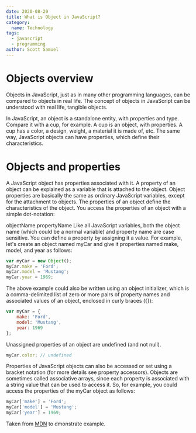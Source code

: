 ```yaml
---
date: 2020-08-20
title: What is Object in JavaScript?
category:
  name: Technology
tags:
  - javascript
  - programming
author: Scott Samuel
---
```

# Objects overview
Objects in JavaScript, just as in many other programming languages, can be compared to objects in real life. The concept of objects in JavaScript can be understood with real life, tangible objects.

In JavaScript, an object is a standalone entity, with properties and type. Compare it with a cup, for example. A cup is an object, with properties. A cup has a color, a design, weight, a material it is made of, etc. The same way, JavaScript objects can have properties, which define their characteristics.

# Objects and properties
A JavaScript object has properties associated with it. A property of an object can be explained as a variable that is attached to the object. Object properties are basically the same as ordinary JavaScript variables, except for the attachment to objects. The properties of an object define the characteristics of the object. You access the properties of an object with a simple dot-notation:

objectName.propertyName
Like all JavaScript variables, both the object name (which could be a normal variable) and property name are case sensitive. You can define a property by assigning it a value. For example, let's create an object named myCar and give it properties named make, model, and year as follows:

```js
var myCar = new Object();
myCar.make = 'Ford';
myCar.model = 'Mustang';
myCar.year = 1969;
```

The above example could also be written using an object initializer, which is a comma-delimited list of zero or more pairs of property names and associated values of an object, enclosed in curly braces ({}):

```js
var myCar = {
    make: 'Ford',
    model: 'Mustang',
    year: 1969
};
```
Unassigned properties of an object are undefined (and not null).

```js
myCar.color; // undefined
```
Properties of JavaScript objects can also be accessed or set using a bracket notation (for more details see property accessors). Objects are sometimes called associative arrays, since each property is associated with a string value that can be used to access it. So, for example, you could access the properties of the myCar object as follows:

```js
myCar['make'] = 'Ford';
myCar['model'] = 'Mustang';
myCar['year'] = 1969;
```

Taken from [MDN](https://developer.mozilla.org/en-US/docs/Web/JavaScript/Guide/Working_with_Objects) to dmonstrate example.